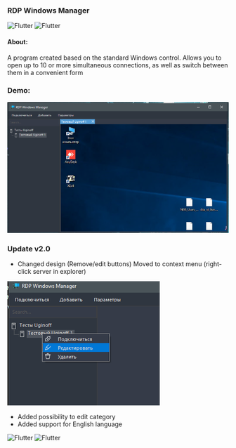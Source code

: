 ### RDP Windows Manager

![Flutter](https://img.shields.io/badge/CSharp-Windows_Forms-404040?style=for-the-badge&logo=CSharp) ![Flutter](https://img.shields.io/badge/CSharp-NET._Framework_4.8-404040?style=for-the-badge&logo=CSharp)

#### About:
A program created based on the standard Windows control. 
Allows you to open up to 10 or more simultaneous connections, as well as switch between them in a convenient form

### Demo:

![](Assets/preview.png)

### Update v2.0

* Changed design (Remove/edit buttons) Moved to context menu (right-click server in explorer)

![](Assets/preview2.png)

* Added possibility to edit category
* Added support for English language


![Flutter](https://img.shields.io/badge/Download_build_(v_2.0)-404040) ![Flutter](https://img.shields.io/badge/CSharp-Test_Version_2.0-404040)
